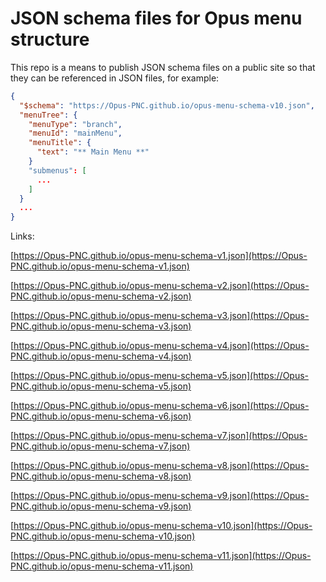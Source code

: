 # JSON schema files for Opus menu structure

This repo is a means to publish JSON schema files on a public site so that they can be referenced in JSON files, for example:

```json
{
  "$schema": "https://Opus-PNC.github.io/opus-menu-schema-v10.json",
  "menuTree": {
    "menuType": "branch",
    "menuId": "mainMenu",
    "menuTitle": {
      "text": "** Main Menu **"
    }
    "submenus": [
      ...      
    ]
  }
  ...
}
```

Links:

[https://Opus-PNC.github.io/opus-menu-schema-v1.json](https://Opus-PNC.github.io/opus-menu-schema-v1.json)

[https://Opus-PNC.github.io/opus-menu-schema-v2.json](https://Opus-PNC.github.io/opus-menu-schema-v2.json)

[https://Opus-PNC.github.io/opus-menu-schema-v3.json](https://Opus-PNC.github.io/opus-menu-schema-v3.json)

[https://Opus-PNC.github.io/opus-menu-schema-v4.json](https://Opus-PNC.github.io/opus-menu-schema-v4.json)

[https://Opus-PNC.github.io/opus-menu-schema-v5.json](https://Opus-PNC.github.io/opus-menu-schema-v5.json)

[https://Opus-PNC.github.io/opus-menu-schema-v6.json](https://Opus-PNC.github.io/opus-menu-schema-v6.json)

[https://Opus-PNC.github.io/opus-menu-schema-v7.json](https://Opus-PNC.github.io/opus-menu-schema-v7.json)

[https://Opus-PNC.github.io/opus-menu-schema-v8.json](https://Opus-PNC.github.io/opus-menu-schema-v8.json)

[https://Opus-PNC.github.io/opus-menu-schema-v9.json](https://Opus-PNC.github.io/opus-menu-schema-v9.json)

[https://Opus-PNC.github.io/opus-menu-schema-v10.json](https://Opus-PNC.github.io/opus-menu-schema-v10.json)

[https://Opus-PNC.github.io/opus-menu-schema-v11.json](https://Opus-PNC.github.io/opus-menu-schema-v11.json)
